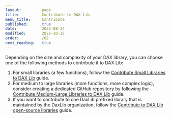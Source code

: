 ```yaml
---
layout:         page
title:          Contribute to DAX Lib
menu_title:     Contribute
published:      true
date:           2025-08-14
modified:       2025-10-15
order:          /02
next_reading:   true
---
```


Depending on the size and complexity of your DAX library, you can choose one of the following methods to contribute it to DAX Lib:
1. For small libraries (a few functions), follow the [Contribute Small Libraries to DAX Lib](fork-daxlib.md) guide.
2. For medium to large libraries (more functions, more complex logic), consider creating a dedicated GitHub repository by following the [Contribute Medium-Large Libraries to DAX Lib](github-repo.md) guide.
3. If you want to contribute to one DaxLib prefixed library that is maintained by the DaxLib organization, follow the [Contribute to DAX Lib open-source libraries](daxlib-libraries.md) guide.
